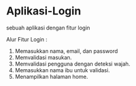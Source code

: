 # Aplikasi-Login
sebuah aplikasi dengan fitur login

Alur Fitur Login :
1. Memasukkan nama, email, dan password 
2. Memvalidasi masukan. 
3. Memvalidasi pengguna dengan deteksi wajah. 
4. Memasukkan nama ibu untuk validasi. 
5. Menampilkan halaman home. 
